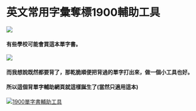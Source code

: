 # 英文常用字彙奪標1900輔助工具
![](https://github.com/wuilliam104286/1900-words/blob/main/display.png?raw=true)
#### 有些學校可能會買這本單字書。
![](https://github.com/wuilliam104286/1900-words/blob/main/1900.jpg?raw=true)
#### 而我想說既然都要背了，那乾脆順便把背過的單字打出來，做一個小工具也好。
#### 所以這個背單字輔助網頁就這樣誕生了(當然只適用這本)
[![1900單字書輔助工具](https://github.com/wuilliam104286/image_saves/blob/master/img/button.png?raw=true "1900單字書輔助工具")](https://wuilliam104286.github.io/1900-words/ "1900單字書輔助工具")
